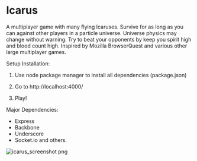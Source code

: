 Icarus
========

A multiplayer game with many flying Icaruses. Survive for as long as you can against other players in a particle universe. Universe physics may change without warning. Try to beat your opponents by keep you spirit high and blood count high. Inspired by Mozilla BrowserQuest and various other large multiplayer games.

Setup Installation:
1. Use node package manager to install all dependencies (package.json)

2. Go to http://localhost:4000/

3. Play!

Major Dependencies:
- Express
- Backbone
- Underscore
- Socket.io
and others.

![icarus_screenshot png](https://github.com/janewang/icarus/raw/master/public/images/icarus_screenshot.png)
